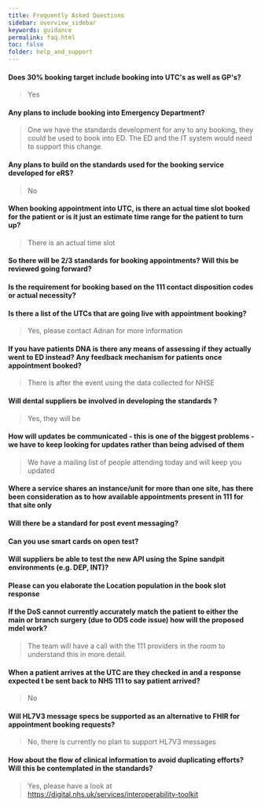 ```yaml
---
title: Frequently Asked Questions
sidebar: overview_sidebar
keywords: guidance
permalink: faq.html
toc: false
folder: help_and_support
---
```


#### Does 30% booking target include booking into UTC's as well as GP's?
>Yes 

#### Any plans to include booking into Emergency Department?
>One we have the standards development for any to any booking, they could be used to book into ED. The ED and the IT system would need to support this change.  

#### Any plans to build on the standards used for the booking service developed for eRS?
>No

#### When booking appointment into UTC, is there an actual time slot booked for the patient or is it just an estimate time range for the patient to turn up?
>There is an actual time slot

#### So there will be 2/3 standards for booking appointments? Will this be reviewed going forward?


#### Is the requirement for booking based on the 111 contact disposition codes or actual necessity?


#### Is there a list of the UTCs that are going live with appointment booking?
>Yes, please contact Adnan for more information 

#### If you have patients DNA is there any means of assessing if they actually went to ED instead? Any feedback mechanism for patients once appointment booked?
>There is after the event using the data collected for NHSE 

#### Will dental suppliers be involved in developing the standards ?
>Yes, they will be

#### How will updates be communicated - this is one of the biggest problems - we have to keep looking for updates rather than being advised of them
>We have a mailing list of people attending today and will keep you updated 

#### Where a service shares an instance/unit for more than one site, has there been consideration as to how available appointments present in 111 for that site only


#### Will there be a standard for post event messaging?



#### Can you use smart cards on open test?


#### Will suppliers be able to test the new API using the Spine sandpit environments (e.g. DEP, INT)?


#### Please can you elaborate the Location population in the book slot response


#### If the DoS cannot currently accurately match the patient to either the main or branch surgery (due to ODS code issue) how will the proposed mdel work?
>The team will have a call with the 111 providers in the room to understand this in more detail. 


#### When a patient arrives at the UTC are they checked in and a response expected t be sent back to NHS 111 to say patient arrived?
>No

#### Will HL7V3 message specs be supported as an alternative to FHIR for appointment booking requests?
>No, there is currently no plan to support HL7V3 messages


#### How about the flow of clinical information to avoid duplicating efforts? Will this be contemplated in the standards?
>Yes, please have a look at https://digital.nhs.uk/services/interoperability-toolkit
